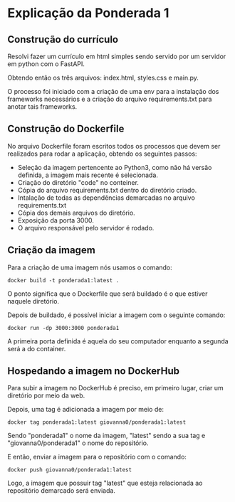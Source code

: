 # Explicação da Ponderada 1

## Construção do currículo

Resolvi fazer um currículo em html simples sendo servido por um servidor em python com o FastAPI.

Obtendo então os três arquivos: index.html, styles.css e main.py.

O processo foi iniciado com a criação de uma env para a instalação dos frameworks necessários e a criação do arquivo requirements.txt para anotar tais frameworks.

## Construção do Dockerfile

No arquivo Dockerfile foram escritos todos os processos que devem ser realizados para rodar a aplicação, obtendo os seguintes passos:

- Seleção da imagem pertencente ao Python3, como não há versão definida, a imagem mais recente é selecionada.
- Criação do diretório "code" no conteiner.
- Cópia do arquivo requirements.txt dentro do diretório criado.
- Intalação de todas as dependências demarcadas no arquivo requirements.txt
- Cópia dos demais arquivos do diretório.
- Exposição da porta 3000.
- O arquivo responsável pelo servidor é rodado.

## Criação da imagem

Para a criação de uma imagem nós usamos o comando:

```
docker build -t ponderada1:latest .
```
O ponto significa que o Dockerfile que será buildado é o que estiver naquele diretório.

Depois de buildado, é possível iniciar a imagem com o seguinte comando:

```
docker run -dp 3000:3000 ponderada1
```

A primeira porta definida é aquela do seu computador enquanto a segunda será a do container.

## Hospedando a imagem no DockerHub

Para subir a imagem no DockerHub é preciso, em primeiro lugar, criar um diretório por meio da web.

Depois, uma tag é adicionada a imagem por meio de:

```
docker tag ponderada1:latest giovanna0/ponderada1:latest
```

Sendo "ponderada1" o nome da imagem, "latest" sendo a sua tag e "giovanna0/ponderada1" o nome do repositório.

E então, enviar a imagem para o repositório com o comando:

```
docker push giovanna0/ponderada1:latest
```

Logo, a imagem que possuir tag "latest" que esteja relacionada ao repositório demarcado será enviada.